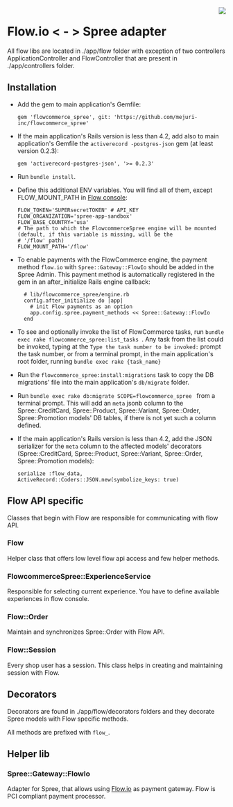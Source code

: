 <img align="right" src="http://i.imgur.com/tov8bTw.png">

# Flow.io < - > Spree adapter

All flow libs are located in ./app/flow folder with exception of two controllers
ApplicationController and FlowController that are present in ./app/controllers folder.


## Installation
- Add the gem to main application's Gemfile:

    ```
    gem 'flowcommerce_spree', git: 'https://github.com/mejuri-inc/flowcommerce_spree'
    ```

- If the main application's Rails version is less than 4.2, add also to main application's Gemfile the `activerecord
-postgres-json` gem (at least version 0.2.3):

    ```
    gem 'activerecord-postgres-json', '>= 0.2.3'
    ```

- Run `bundle install`.

- Define this additional ENV variables. You will find all of them, except FLOW_MOUNT_PATH in 
  [Flow console](https://console.flow.io/org_account_name/organization/integrations):

    ```
    FLOW_TOKEN='SUPERsecretTOKEN' # API_KEY
    FLOW_ORGANIZATION='spree-app-sandbox'
    FLOW_BASE_COUNTRY='usa'
    # The path to which the FlowcommerceSpree engine will be mounted (default, if this variable is missing, will be the 
    # '/flow' path)
    FLOW_MOUNT_PATH='/flow' 
    ```

- To enable payments with the FlowCommerce engine, the payment method `flow.io` with `Spree::Gateway::FlowIo` should be 
  added in the Spree Admin. This payment method is automatically registered in the gem in an after_initialize Rails 
  engine callback:

    ```
      # lib/flowcommerce_spree/engine.rb
      config.after_initialize do |app|
        # init Flow payments as an option
        app.config.spree.payment_methods << Spree::Gateway::FlowIo
      end
    ```

- To see and optionally invoke the list of FlowCommerce tasks, run `bundle exec rake flowcommerce_spree:list_tasks
`. Any task from the list could be invoked, typing at the `Type the task number to be invoked:` prompt the task
 number, or from a terminal prompt, in the main application's root folder,  running `bundle exec rake {task_name}` 
 
- Run the `flowcommerce_spree:install:migrations` task to copy the DB migrations' file into the main application's
 `db/migrate` folder. 

- Run `bundle exec rake db:migrate SCOPE=flowcommerce_spree
` from a terminal prompt. This will add an `meta` jsonb column to the Spree::CreditCard, Spree::Product, 
  Spree::Variant, Spree::Order, Spree::Promotion models' DB tables, if there is not yet such a column defined.

- If the main application's Rails version is less than 4.2, add the JSON serializer for the `meta` column to the
 affected models' decorators (Spree::CreditCard, Spree::Product, Spree::Variant, Spree::Order, Spree::Promotion models):
  
  `serialize :flow_data, ActiveRecord::Coders::JSON.new(symbolize_keys: true)`
 

## Flow API specific

Classes that begin with Flow are responsible for communicating with flow API.

### Flow

Helper class that offers low level flow api access and few helper methods.

### FlowcommerceSpree::ExperienceService

Responsible for selecting current experience. You have to define available experiences in flow console.

### Flow::Order

Maintain and synchronizes Spree::Order with Flow API.

### Flow::Session

Every shop user has a session. This class helps in creating and maintaining session with Flow.

## Decorators

Decorators are found in ./app/flow/decorators folders and they decorate Spree models with Flow specific methods.

All methods are prefixed with ```flow_```.

## Helper lib

### Spree::Gateway::FlowIo

Adapter for Spree, that allows using [Flow.io](https://www.flow.io) as payment gateway. Flow is PCI compliant payment processor.
